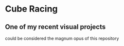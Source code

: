 # Cube Racing
## One of my recent visual projects
could be considered the magnum opus of this repository
